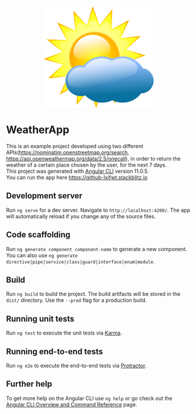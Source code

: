<p align="center">
<br>
<img width="300" src="./src/assets/weather-app.png" alt="logo">
<br>
</p>

# WeatherApp
This is an example project developed using two different APIs(https://nominatim.openstreetmap.org/search, https://api.openweathermap.org/data/2.5/onecall), in order to return the weather of a certain place chosen by the user, for the next 7 days.
<br>
This project was generated with [Angular CLI](https://github.com/angular/angular-cli) version 11.0.5.
<br>
You can run the app here https://github-lxifwt.stackblitz.io

## Development server

Run `ng serve` for a dev server. Navigate to `http://localhost:4200/`. The app will automatically reload if you change any of the source files.

## Code scaffolding

Run `ng generate component component-name` to generate a new component. You can also use `ng generate directive|pipe|service|class|guard|interface|enum|module`.

## Build

Run `ng build` to build the project. The build artifacts will be stored in the `dist/` directory. Use the `--prod` flag for a production build.

## Running unit tests

Run `ng test` to execute the unit tests via [Karma](https://karma-runner.github.io).

## Running end-to-end tests

Run `ng e2e` to execute the end-to-end tests via [Protractor](http://www.protractortest.org/).

## Further help

To get more help on the Angular CLI use `ng help` or go check out the [Angular CLI Overview and Command Reference](https://angular.io/cli) page.
